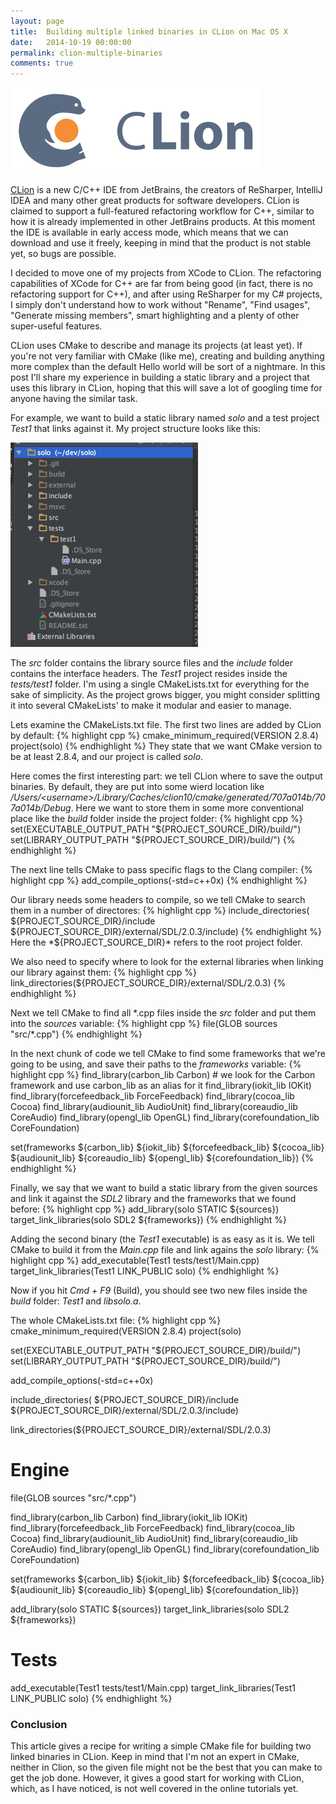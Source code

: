 ```yaml
---
layout: page
title:  Building multiple linked binaries in CLion on Mac OS X
date:   2014-10-19 00:00:00
permalink: clion-multiple-binaries
comments: true
---
```


<div class="row text-center"><img src="/images/clion_logo.png" class="margined20"/></div>

<a href="https://www.jetbrains.com/clion/">CLion</a> is a new C/C++ IDE from JetBrains, the creators of ReSharper, IntelliJ IDEA and many other great products for software developers. CLion is claimed to support a full-featured refactoring workflow for C++, similar to how it is already implemented in other JetBrains products. At this moment the IDE is available in early access mode, which means that we can download and use it freely, keeping in mind that the product is not stable yet, so bugs are possible.

I decided to move one of my projects from XCode to CLion. The refactoring capabilities of XCode for C++ are far from being good (in fact, there is no refactoring support for C++), and after using ReSharper for my C# projects, I simply don't understand how to work without "Rename", "Find usages", "Generate missing members", smart highlighting and a plenty of other super-useful features.

CLion uses CMake to describe and manage its projects (at least yet). If you're not very familiar with CMake (like me), creating and building anything more complex than the default Hello world will be sort of a nightmare. In this post I'll share my experience in building a static library and a project that uses this library in CLion, hoping that this will save a lot of googling time for anyone having the similar task.

<!--break-->

For example, we want to build a static library named *solo* and a test project *Test1* that links against it. My project structure looks like this:

<div class="row text-center"><img src="/images/solo_project.png" class="margined20"/></div>

The *src* folder contains the library source files and the *include* folder contains the interface headers. The *Test1* project resides inside the *tests/test1* folder. I'm using a single CMakeLists.txt for everything for the sake of simplicity. As the project grows bigger, you might consider splitting it into several CMakeLists' to make it modular and easier to manage.

Lets examine the CMakeLists.txt file. The first two lines are added by CLion by default:
{% highlight cpp %}
cmake_minimum_required(VERSION 2.8.4)
project(solo)
{% endhighlight %}
They state that we want CMake version to be at least 2.8.4, and our project is called *solo*.

Here comes the first interesting part: we tell CLion where to save the output binaries. By default, they are put into some wierd location like */Users/&lt;username&gt;/Library/Caches/clion10/cmake/generated/707a014b/707a014b/Debug*. Here we want to store them in some more conventional place like the *build* folder inside the project folder:
{% highlight cpp %}
set(EXECUTABLE_OUTPUT_PATH "${PROJECT_SOURCE_DIR}/build/")
set(LIBRARY_OUTPUT_PATH "${PROJECT_SOURCE_DIR}/build/")
{% endhighlight %}

The next line tells CMake to pass specific flags to the Clang compiler:
{% highlight cpp %}
add_compile_options(-std=c++0x)
{% endhighlight %}

Our library needs some headers to compile, so we tell CMake to search them in a number of directores:
{% highlight cpp %}
include_directories(
    ${PROJECT_SOURCE_DIR}/include
    ${PROJECT_SOURCE_DIR}/external/SDL/2.0.3/include)
{% endhighlight %}
Here the *${PROJECT\_SOURCE\_DIR}* refers to the root project folder.

We also need to specify where to look for the external libraries when linking our library against them:
{% highlight cpp %}
link_directories(${PROJECT_SOURCE_DIR}/external/SDL/2.0.3)
{% endhighlight %}

Next we tell CMake to find all \*.cpp files inside the *src* folder and put them into the *sources* variable:
{% highlight cpp %}
file(GLOB sources "src/*.cpp")
{% endhighlight %}

In the next chunk of code we tell CMake to find some frameworks that we're going to be using, and save their paths to the *frameworks* variable:
{% highlight cpp %}
find_library(carbon_lib Carbon) # we look for the Carbon framework and use carbon_lib as an alias for it
find_library(iokit_lib IOKit)
find_library(forcefeedback_lib ForceFeedback)
find_library(cocoa_lib Cocoa)
find_library(audiounit_lib AudioUnit)
find_library(coreaudio_lib CoreAudio)
find_library(opengl_lib OpenGL)
find_library(corefoundation_lib CoreFoundation)

set(frameworks
    ${carbon_lib}
    ${iokit_lib}
    ${forcefeedback_lib}
    ${cocoa_lib}
    ${audiounit_lib}
    ${coreaudio_lib}
    ${opengl_lib}
    ${corefoundation_lib})
{% endhighlight %}

Finally, we say that we want to build a static library from the given sources and link it against the *SDL2* library and the frameworks that we found before:
{% highlight cpp %}
add_library(solo STATIC ${sources})
target_link_libraries(solo SDL2 ${frameworks})
{% endhighlight %}

Adding the second binary (the *Test1* executable) is as easy as it is. We tell CMake to build it from the *Main.cpp* file and link agains the *solo* library:
{% highlight cpp %}
add_executable(Test1 tests/test1/Main.cpp)
target_link_libraries(Test1 LINK_PUBLIC solo)
{% endhighlight %}

Now if you hit *Cmd + F9* (Build), you should see two new files inside the *build* folder: *Test1* and *libsolo.a*.

The whole CMakeLists.txt file:
{% highlight cpp %}
cmake_minimum_required(VERSION 2.8.4)
project(solo)

set(EXECUTABLE_OUTPUT_PATH "${PROJECT_SOURCE_DIR}/build/")
set(LIBRARY_OUTPUT_PATH "${PROJECT_SOURCE_DIR}/build/")

add_compile_options(-std=c++0x)

include_directories(
    ${PROJECT_SOURCE_DIR}/include
    ${PROJECT_SOURCE_DIR}/external/SDL/2.0.3/include)

link_directories(${PROJECT_SOURCE_DIR}/external/SDL/2.0.3)

# Engine

file(GLOB sources "src/*.cpp")

find_library(carbon_lib Carbon)
find_library(iokit_lib IOKit)
find_library(forcefeedback_lib ForceFeedback)
find_library(cocoa_lib Cocoa)
find_library(audiounit_lib AudioUnit)
find_library(coreaudio_lib CoreAudio)
find_library(opengl_lib OpenGL)
find_library(corefoundation_lib CoreFoundation)

set(frameworks
    ${carbon_lib}
    ${iokit_lib}
    ${forcefeedback_lib}
    ${cocoa_lib}
    ${audiounit_lib}
    ${coreaudio_lib}
    ${opengl_lib}
    ${corefoundation_lib})

add_library(solo STATIC ${sources})
target_link_libraries(solo SDL2 ${frameworks})

# Tests
add_executable(Test1 tests/test1/Main.cpp)
target_link_libraries(Test1 LINK_PUBLIC solo)
{% endhighlight %}

### Conclusion
This article gives a recipe for writing a simple CMake file for building two linked binaries in CLion. Keep in mind that I'm not an expert in CMake, neither in Clion, so the given file might not be the best that you can make to get the job done. However, it gives a good start for working with CLion, which, as I have noticed, is not well covered in the online tutorials yet.
